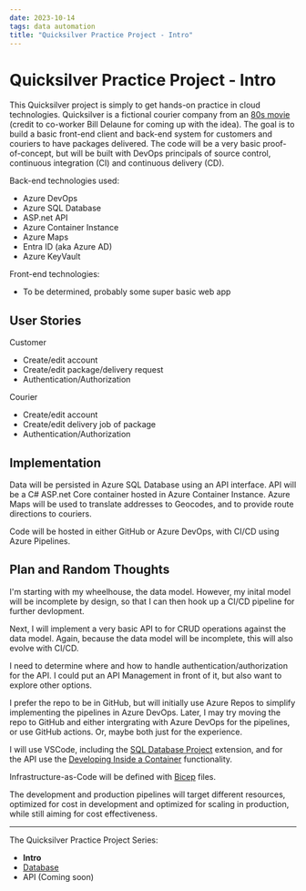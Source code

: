 ```yaml
---
date: 2023-10-14
tags: data automation
title: "Quicksilver Practice Project - Intro"
---
```

# Quicksilver Practice Project - Intro

This Quicksilver project is simply to get hands-on practice in cloud technologies. Quicksilver is a fictional courier company from an [80s movie](https://www.imdb.com/title/tt0091814/?ref_=nv_sr_srsg_0_tt_5_nm_3_q_quicksilver) (credit to co-worker Bill Delaune for coming up with the idea). The goal is to build a basic front-end client and back-end system for customers and couriers to have packages delivered. The code will be a very basic proof-of-concept, but will be built with DevOps principals of source control, continuous integration (CI) and continuous delivery (CD).

Back-end technologies used:

- Azure DevOps
- Azure SQL Database
- ASP.net API
- Azure Container Instance
- Azure Maps
- Entra ID (aka Azure AD)
- Azure KeyVault

Front-end technologies:

- To be determined, probably some super basic web app

## User Stories

Customer

- Create/edit account
- Create/edit package/delivery request
- Authentication/Authorization

Courier

- Create/edit account
- Create/edit delivery job of package
- Authentication/Authorization

## Implementation

Data will be persisted in Azure SQL Database using an API interface. API will be a C# ASP.net Core container hosted in Azure Container Instance. Azure Maps will be used to translate addresses to Geocodes, and to provide route directions to couriers.

Code will be hosted in either GitHub or Azure DevOps, with CI/CD using Azure Pipelines.

## Plan and Random Thoughts

I'm starting with my wheelhouse, the data model. However, my inital model will be incomplete by design, so that I can then hook up a CI/CD pipeline for further devlopment.

Next, I will implement a very basic API to for CRUD operations against the data model. Again, because the data model will be incomplete, this will also evolve with CI/CD.

I need to determine where and how to handle authentication/authorization for the API. I could put an API Management in front of it, but also want to explore other options.

I prefer the repo to be in GitHub, but will initially use Azure Repos to simplify implementing the pipelines in Azure DevOps. Later, I may try moving the repo to GitHub and either intergrating with Azure DevOps for the pipelines, or use GitHub actions. Or, maybe both just for the experience.

I will use VSCode, including the [SQL Database Project](https://marketplace.visualstudio.com/items?itemName=ms-mssql.sql-database-projects-vscode) extension, and for the API use the [Developing Inside a Container](https://code.visualstudio.com/docs/devcontainers/containers) functionality.

Infrastructure-as-Code will be defined with [Bicep](https://learn.microsoft.com/en-us/azure/azure-resource-manager/bicep/overview?tabs=bicep) files.

The development and production pipelines will target different resources, optimized for cost in development and optimized for scaling in production, while still aiming for cost effectiveness.

---

The Quicksilver Practice Project Series:

- **Intro**
- [Database](2023-10-18-quicksilver-practice-project-database)
- API (Coming soon)

